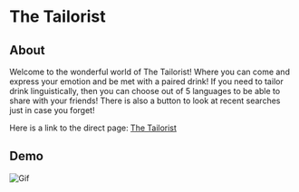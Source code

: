 # The Tailorist

## About
Welcome to the wonderful world of The Tailorist! Where you can come and express your emotion and be met with a paired drink!
If you need to tailor drink linguistically, then you can choose out of 5 languages to be able to share with your friends! 
There is also a button to look at recent searches just in case you forget!

Here is a link to the direct page: <a href="https://anneliserowan.github.io/the-tailorist/">The Tailorist</a>

## Demo

![Gif](./images/the-tailorist.gif)


